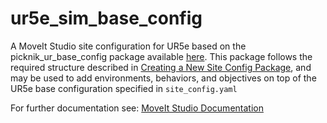# ur5e_sim_base_config

A MoveIt Studio site configuration for UR5e based on the picknik_ur_base_config package available [here](https://github.com/PickNikRobotics/ur5e_sim_base_config). This package follows the required structure described in [Creating a New Site Config Package](https://docs.picknik.ai/en/stable/concepts/config_package/config_package.html#creating-a-new-site-config-package), and may be used to add environments, behaviors, and objectives on top of the UR5e base configuration specified in `site_config.yaml`

For further documentation see: [MoveIt Studio Documentation](https://docs.picknik.ai/)